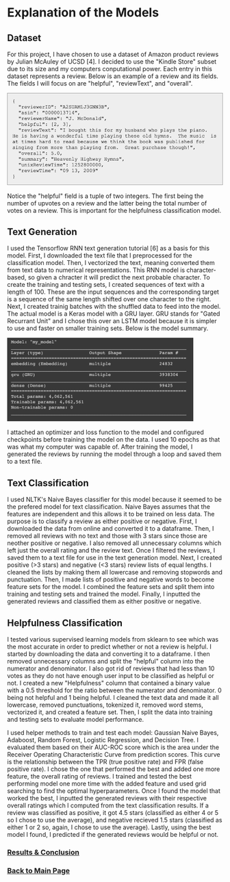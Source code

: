 # Explanation of the Models

## Dataset
For this project, I have chosen to use a dataset of Amazon product reviews by Julian McAuley of UCSD [4]. I decided to use the "Kindle Store" subset due to its size and my computers conputational power. Each entry in this dataset represents a review. Below is an example of a review and its fields. The fields I will focus on are "helpful", "reviewText", and "overall".

<img src="sampleReview.png" width="525" height="214.5" /> 

Notice the "helpful" field is a tuple of two integers. The first being the number of upvotes on a review and the latter being the total number of votes on a review. This is important for the helpfulness classification model.


## Text Generation
I used the Tensorflow RNN text generation tutorial [6] as a basis for this model. First, I downloaded the text file that I preprocessed for the classification model. Then, I vectorized the text, meaning converted them from text data to numerical representations. This RNN model is character-based, so given a chracter it will predict the next probable character. To create the training and testing sets, I created sequences of text with a length of 100. These are the input sequences and the corresponding target is a sequence of the same length shifted over one character to the right. Next, I created trainig batches with the shuffled data to feed into the model. The actual model is a Keras model with a GRU layer. GRU stands for "Gated Recurrant Unit" and I chose this over an LSTM model because it is simpler to use and faster on smaller training sets. Below is the model summary.

<img src="textgenModel.png" width="435" height="195" /> 

I attached an optimizer and loss function to the model and configured checkpoints before training the model on the data. I used 10 epochs as that was what my computer was capable of. After training the model, I generated the reviews by running the model through a loop and saved them to a text file.

## Text Classification
I used NLTK's Naive Bayes classifier for this model because it seemed to be the prefered model for text classification. Naive Bayes assumes that the features are independent and this allows it to be trained on less data. The purpose is to classify a review as either positive or negative. First, I downloaded the data from online and converted it to a dataframe. Then, I removed all reviews with no text and those with 3 stars since those are neother positive or negative. I also removed all unnecessary columns which left just the overall rating and the review text. Once I filtered the reviews, I saved them to a text file for use in the text generation model. Next, I created positive (>3 stars) and negative (<3 stars) review lists of equal lengths. I cleaned the lists by making them all lowercase and removing stopwords and punctuation. Then, I made lists of positive and negative words to become feature sets for the model. I combined the feature sets and split them into training and testing sets and trained the model. Finally, I inputted the generated reviews and classified them as either positive or negative. 

## Helpfulness Classification
I tested various supervised learning models from sklearn to see which was the most accurate in order to predict whether or not a review is helpful. I started by downloading the data and converting it to a dataframe. I then removed unnecessary columns and split the "helpful" column into the numerator and denominator. I also got rid of reviews that had less than 10 votes as they do not have enough user input to be classified as helpful or not. I created a new "Helpfulness" column that contained a binary value with a 0.5 threshold for the ratio between the numerator and denominator. 0 being not helpful and 1 being helpful. I cleaned the text data and made it all lowercase, removed punctuations, tokenized it, removed word stems, vectorized it, and created a feature set. Then, I split the data into training and testing sets to evaluate model performance. 

I used helper methods to train and test each model: Gaussian Naive Bayes, Adaboost, Random Forest, Logistic Regression, and Decision Tree. I evaluated them based on their AUC-ROC score which is the area under the Receiver Operating Characteristic Curve from prediction scores. This curve is the relationship between the TPR (true positive rate) and FPR (false positive rate). I chose the one that performed the best and added one more feature, the overall rating of reviews. I trained and tested the best performing model one more time with the added feature and used grid searching to find the optimal hyperparameters. Once I found the model that worked the best, I inputted the generated reviews with their respective overall ratings which I computed from the text classification results. If a review was classified as positive, it got 4.5 stars (classified as either 4 or 5 so I chose to use the average), and negative recieved 1.5 stars (classified as either 1 or 2 so, again, I chose to use the average). Lastly, using the best model I found, I predicted if the generated reviews would be helpful or not.

### [Results & Conclusion](conclusion.md)

### [Back to Main Page](index.md)
